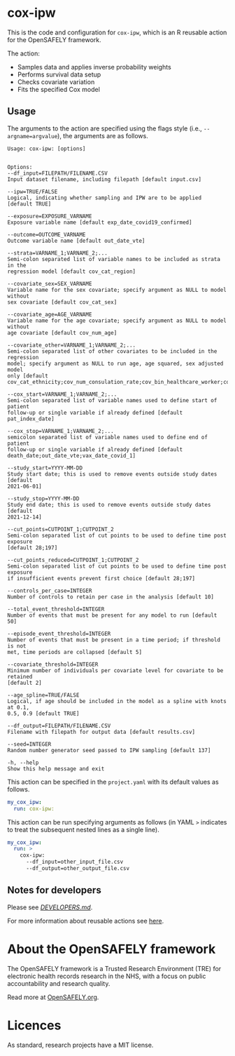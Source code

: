 
<!-- README.md is generated from README.Rmd. 
Please edit that file and rerun in R `rmarkdown::render('README.Rmd')` -->

# cox-ipw

This is the code and configuration for `cox-ipw`, which is an R reusable
action for the OpenSAFELY framework.

The action:

-   Samples data and applies inverse probability weights
-   Performs survival data setup
-   Checks covariate variation
-   Fits the specified Cox model

## Usage

The arguments to the action are specified using the flags style (i.e.,
`--argname=argvalue`), the arguments are as follows.

    Usage: cox-ipw: [options]


    Options:
    --df_input=FILEPATH/FILENAME.CSV
    Input dataset filename, including filepath [default input.csv]

    --ipw=TRUE/FALSE
    Logical, indicating whether sampling and IPW are to be applied [default TRUE]

    --exposure=EXPOSURE_VARNAME
    Exposure variable name [default exp_date_covid19_confirmed]

    --outcome=OUTCOME_VARNAME
    Outcome variable name [default out_date_vte]

    --strata=VARNAME_1;VARNAME_2;...
    Semi-colon separated list of variable names to be included as strata in the
    regression model [default cov_cat_region]

    --covariate_sex=SEX_VARNAME
    Variable name for the sex covariate; specify argument as NULL to model without
    sex covariate [default cov_cat_sex]

    --covariate_age=AGE_VARNAME
    Variable name for the age covariate; specify argument as NULL to model without
    age covariate [default cov_num_age]

    --covariate_other=VARNAME_1;VARNAME_2;...
    Semi-colon separated list of other covariates to be included in the regression
    model; specify argument as NULL to run age, age squared, sex adjusted model
    only [default
    cov_cat_ethnicity;cov_num_consulation_rate;cov_bin_healthcare_worker;cov_bin_carehome_status]

    --cox_start=VARNAME_1;VARNAME_2;...
    Semi-colon separated list of variable names used to define start of patient
    follow-up or single variable if already defined [default pat_index_date]

    --cox_stop=VARNAME_1;VARNAME_2;...
    semicolon separated list of variable names used to define end of patient
    follow-up or single variable if already defined [default
    death_date;out_date_vte;vax_date_covid_1]

    --study_start=YYYY-MM-DD
    Study start date; this is used to remove events outside study dates [default
    2021-06-01]

    --study_stop=YYYY-MM-DD
    Study end date; this is used to remove events outside study dates [default
    2021-12-14]

    --cut_points=CUTPOINT_1;CUTPOINT_2
    Semi-colon separated list of cut points to be used to define time post exposure
    [default 28;197]

    --cut_points_reduced=CUTPOINT_1;CUTPOINT_2
    Semi-colon separated list of cut points to be used to define time post exposure
    if insufficient events prevent first choice [default 28;197]

    --controls_per_case=INTEGER
    Number of controls to retain per case in the analysis [default 10]

    --total_event_threshold=INTEGER
    Number of events that must be present for any model to run [default 50]

    --episode_event_threshold=INTEGER
    Number of events that must be present in a time period; if threshold is not
    met, time periods are collapsed [default 5]

    --covariate_threshold=INTEGER
    Minimum number of individuals per covariate level for covariate to be retained
    [default 2]

    --age_spline=TRUE/FALSE
    Logical, if age should be included in the model as a spline with knots at 0.1,
    0.5, 0.9 [default TRUE]

    --df_output=FILEPATH/FILENAME.CSV
    Filename with filepath for output data [default results.csv]

    --seed=INTEGER
    Random number generator seed passed to IPW sampling [default 137]

    -h, --help
    Show this help message and exit

This action can be specified in the `project.yaml` with its default
values as follows.

``` yaml
my_cox_ipw:
  run: cox-ipw:
```

This action can be run specifying arguments as follows (in YAML `>`
indicates to treat the subsequent nested lines as a single line).

``` yaml
my_cox_ipw:
  run: >
    cox-ipw: 
      --df_input=other_input_file.csv
      --df_output=other_output_file.csv
```

## Notes for developers

Please see [*DEVELOPERS.md*](DEVELOPERS.md).

For more information about reusable actions see
[here](https://docs.opensafely.org/actions-reusable/).

# About the OpenSAFELY framework

The OpenSAFELY framework is a Trusted Research Environment (TRE) for
electronic health records research in the NHS, with a focus on public
accountability and research quality.

Read more at [OpenSAFELY.org](https://opensafely.org).

# Licences

As standard, research projects have a MIT license.
